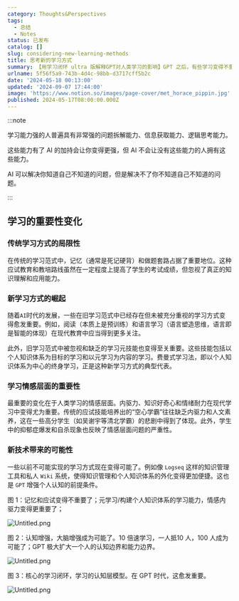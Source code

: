 ```yaml
---
category: Thoughts&Perspectives
tags:
  - 总结
  - Notes
status: 已发布
catalog: []
slug: considering-new-learning-methods
title: 思考新的学习方式
summary: 【用学习闭环 ultra 版解释GPT对人类学习的影响】GPT 之后，有些学习变得不重要了，有些学习变得更重要了，有些学习从不可能变成可能了。
urlname: 5f56f5a9-743b-4d4c-98bb-d3717cff5b2c
date: '2024-05-18 00:13:00'
updated: '2024-09-07 17:44:00'
image: 'https://www.notion.so/images/page-cover/met_horace_pippin.jpg'
published: 2024-05-17T08:00:00.000Z
---
```


:::note


学习能力强的人普遍具有非常强的问题拆解能力、信息获取能力、逻辑思考能力。


这些能力有了 AI 的加持会让你变得更强，但 AI 不会让没有这些能力的人拥有这些能力。


AI 可以解决你知道自己不知道的问题，但是解决不了你不知道自己不知道的问题。


:::


## 学习的重要性变化


### 传统学习方式的局限性


在传统的学习范式中，记忆（通常是死记硬背）和做题套路占据了重要地位。这种应试教育和教培路线虽然在一定程度上提高了学生的考试成绩，但忽视了真正的知识理解和应用能力。


### 新学习方式的崛起


随着`AI`时代的发展，一些在旧学习范式中已经存在但未被充分重视的学习方式变得愈发重要。例如，阅读（本质上是预训练）和语言学习（语言塑造思维，语言即是智能的体现）在现代教育中应当得到更多关注。


此外，旧学习范式中被忽视和缺乏的学习元技能也变得至关重要。这些技能包括以个人知识体系为目标的学习和以元学习为内容的学习。费曼式学习法，即以个人知识体系为中心的终身学习，正是这种新学习方式的典型代表。


### 学习情感层面的重要性


最重要的变化在于人类学习的情感层面。内驱力、知识好奇心和情绪耐力在现代学习中变得尤为重要。传统的应试技能培养出的“空心学霸”往往缺乏内驱力和人文素养，这在一些高分学生（如吴谢宇等清北学霸）的悲剧中得到了体现。此外，学生中的抑郁症爆发和自杀现象也反映了情感层面问题的严重性。


### 新技术带来的可能性


一些以前不可能实现的学习方式现在变得可能了。例如像 `Logseq` 这样的知识管理工具和私人 `Wiki` 系统，使得知识管理和个人知识体系的外化变得更加便捷。这也是 `GPT` 增强个人认知的前提条件。


图 1：记忆和应试变得不重要了；元学习/构建个人知识体系的学习能力，情感内驱力变得更重要了；


![Untitled.png](https://prod-files-secure.s3.us-west-2.amazonaws.com/5d24fe63-e567-4804-86f9-9fdc62e13082/a8319b77-00b3-43d9-9f99-e58187f20cfe/Untitled.png?X-Amz-Algorithm=AWS4-HMAC-SHA256&X-Amz-Content-Sha256=UNSIGNED-PAYLOAD&X-Amz-Credential=ASIAZI2LB466THWH4I7O%2F20250131%2Fus-west-2%2Fs3%2Faws4_request&X-Amz-Date=20250131T053548Z&X-Amz-Expires=3600&X-Amz-Security-Token=IQoJb3JpZ2luX2VjEKr%2F%2F%2F%2F%2F%2F%2F%2F%2F%2FwEaCXVzLXdlc3QtMiJIMEYCIQDBRsGiS3QnEVNV%2B1FPtFA3jTew6%2B62mnfwJT1MyaPUFAIhANR9g633axzfVPI7aukl6If9wDtEtPrQusEdCqsRQQfmKogECLP%2F%2F%2F%2F%2F%2F%2F%2F%2F%2FwEQABoMNjM3NDIzMTgzODA1IgyRv4deldrzNT%2F1vvwq3AM4CRk%2BuerZ%2BwhSS%2FL%2FMlOhy1WjVOrMvQD92ua2OKw0T%2FsSBUyfhlxHi9A69rkUxOhduhQ8bmjacljszwL8G8XFOUcf53Zk7BFrSRS7c5fRDNWTpSuUs5EFOb5XguVedXtHlfAp2Ag3rODJwkEkmkSWzRvm16X71h%2FaBsi7LIbKMX%2FCPdN7fIf4kQy5Kxyl8oPbt9OEpzt8kW2M6TN4mXhcwQF016pTCeAvw%2BMIgC506Sizs0DaF5zy3oGn3IxkXaufYtK0AGzqDWx5p4LFUrvWKiIrTADzD45weHG8IDHhXjRLisTWs%2FtVOziZaiwFR9gRBgbwmRxkGSDqRDiObp9msrfc%2FJ4RBAL9eutGCeSTrcJ3MddZ%2BQWMBfdux2LnMiDZ%2Bb8U0wyqzuEnCOqX8URWCUDNMLRrK4BEvYXecu2bgard7PtGqEJmCr6PjwgYJPCHgF3spiUySdwBII6W4%2F4qQOAjKvD1RvdoeqaarOymE7PUgPl%2FkUDoX9s6S5HeQJgNbU1qxWj8Yi23lhqeMcSVpAsLVIePLRVFo7Us0FQQRbYWFGgFDtbkxyJTnUnDyIoqK6OcJVOVR5x%2F5WPGznXH0mJguZONGiDz8OFb3wk4QMbYtfvGUyTbfotmqTDV0PC8BjqkAZdEh7PQF%2FY7qqwVC1ZIHUxLRDSWsoWaptiftWdRZSIVamURQtG28%2BaT5HokHyyQAzzb24QVWlLHfxeSZrjwjLf9uRBbga0TD7ElmXsRTFHNfHouBloxbPF%2FtqHt%2BxI0YJBGddcYlUk4mdIvDmX0DzmeaGg%2BEleHHdP7Fxk3Cqpozpl8Sw%2FKiUTyJ7kdhCmWAZf5fNYM39sLZ6MDB1JOP4mQCwQP&X-Amz-Signature=d8ad856089cfa01fc180cadf2ae26b8d3865b8fbd8d4a755e3745c9949cea415&X-Amz-SignedHeaders=host&x-id=GetObject)


图 2：认知增强，大脑增强成为可能了。10 倍速学习，一人抵10 人，100 人成为可能了；GPT 极大扩大一个人的认知边界和能力边界。


![Untitled.png](https://prod-files-secure.s3.us-west-2.amazonaws.com/5d24fe63-e567-4804-86f9-9fdc62e13082/e195b372-4d2b-479c-9e75-1be4e2c1412e/Untitled.png?X-Amz-Algorithm=AWS4-HMAC-SHA256&X-Amz-Content-Sha256=UNSIGNED-PAYLOAD&X-Amz-Credential=ASIAZI2LB466THWH4I7O%2F20250131%2Fus-west-2%2Fs3%2Faws4_request&X-Amz-Date=20250131T053548Z&X-Amz-Expires=3600&X-Amz-Security-Token=IQoJb3JpZ2luX2VjEKr%2F%2F%2F%2F%2F%2F%2F%2F%2F%2FwEaCXVzLXdlc3QtMiJIMEYCIQDBRsGiS3QnEVNV%2B1FPtFA3jTew6%2B62mnfwJT1MyaPUFAIhANR9g633axzfVPI7aukl6If9wDtEtPrQusEdCqsRQQfmKogECLP%2F%2F%2F%2F%2F%2F%2F%2F%2F%2FwEQABoMNjM3NDIzMTgzODA1IgyRv4deldrzNT%2F1vvwq3AM4CRk%2BuerZ%2BwhSS%2FL%2FMlOhy1WjVOrMvQD92ua2OKw0T%2FsSBUyfhlxHi9A69rkUxOhduhQ8bmjacljszwL8G8XFOUcf53Zk7BFrSRS7c5fRDNWTpSuUs5EFOb5XguVedXtHlfAp2Ag3rODJwkEkmkSWzRvm16X71h%2FaBsi7LIbKMX%2FCPdN7fIf4kQy5Kxyl8oPbt9OEpzt8kW2M6TN4mXhcwQF016pTCeAvw%2BMIgC506Sizs0DaF5zy3oGn3IxkXaufYtK0AGzqDWx5p4LFUrvWKiIrTADzD45weHG8IDHhXjRLisTWs%2FtVOziZaiwFR9gRBgbwmRxkGSDqRDiObp9msrfc%2FJ4RBAL9eutGCeSTrcJ3MddZ%2BQWMBfdux2LnMiDZ%2Bb8U0wyqzuEnCOqX8URWCUDNMLRrK4BEvYXecu2bgard7PtGqEJmCr6PjwgYJPCHgF3spiUySdwBII6W4%2F4qQOAjKvD1RvdoeqaarOymE7PUgPl%2FkUDoX9s6S5HeQJgNbU1qxWj8Yi23lhqeMcSVpAsLVIePLRVFo7Us0FQQRbYWFGgFDtbkxyJTnUnDyIoqK6OcJVOVR5x%2F5WPGznXH0mJguZONGiDz8OFb3wk4QMbYtfvGUyTbfotmqTDV0PC8BjqkAZdEh7PQF%2FY7qqwVC1ZIHUxLRDSWsoWaptiftWdRZSIVamURQtG28%2BaT5HokHyyQAzzb24QVWlLHfxeSZrjwjLf9uRBbga0TD7ElmXsRTFHNfHouBloxbPF%2FtqHt%2BxI0YJBGddcYlUk4mdIvDmX0DzmeaGg%2BEleHHdP7Fxk3Cqpozpl8Sw%2FKiUTyJ7kdhCmWAZf5fNYM39sLZ6MDB1JOP4mQCwQP&X-Amz-Signature=499bebfc234906cf2eaa4eb54d1e0ec5301b18c8e6745e4ba98834486b08960f&X-Amz-SignedHeaders=host&x-id=GetObject)


图 3：核心的学习闭环，学习的认知层模型。在 GPT 时代，这愈发重要。


![Untitled.png](https://prod-files-secure.s3.us-west-2.amazonaws.com/5d24fe63-e567-4804-86f9-9fdc62e13082/57f2a38d-97b9-407e-baa1-8fecb8348e87/Untitled.png?X-Amz-Algorithm=AWS4-HMAC-SHA256&X-Amz-Content-Sha256=UNSIGNED-PAYLOAD&X-Amz-Credential=ASIAZI2LB466THWH4I7O%2F20250131%2Fus-west-2%2Fs3%2Faws4_request&X-Amz-Date=20250131T053548Z&X-Amz-Expires=3600&X-Amz-Security-Token=IQoJb3JpZ2luX2VjEKr%2F%2F%2F%2F%2F%2F%2F%2F%2F%2FwEaCXVzLXdlc3QtMiJIMEYCIQDBRsGiS3QnEVNV%2B1FPtFA3jTew6%2B62mnfwJT1MyaPUFAIhANR9g633axzfVPI7aukl6If9wDtEtPrQusEdCqsRQQfmKogECLP%2F%2F%2F%2F%2F%2F%2F%2F%2F%2FwEQABoMNjM3NDIzMTgzODA1IgyRv4deldrzNT%2F1vvwq3AM4CRk%2BuerZ%2BwhSS%2FL%2FMlOhy1WjVOrMvQD92ua2OKw0T%2FsSBUyfhlxHi9A69rkUxOhduhQ8bmjacljszwL8G8XFOUcf53Zk7BFrSRS7c5fRDNWTpSuUs5EFOb5XguVedXtHlfAp2Ag3rODJwkEkmkSWzRvm16X71h%2FaBsi7LIbKMX%2FCPdN7fIf4kQy5Kxyl8oPbt9OEpzt8kW2M6TN4mXhcwQF016pTCeAvw%2BMIgC506Sizs0DaF5zy3oGn3IxkXaufYtK0AGzqDWx5p4LFUrvWKiIrTADzD45weHG8IDHhXjRLisTWs%2FtVOziZaiwFR9gRBgbwmRxkGSDqRDiObp9msrfc%2FJ4RBAL9eutGCeSTrcJ3MddZ%2BQWMBfdux2LnMiDZ%2Bb8U0wyqzuEnCOqX8URWCUDNMLRrK4BEvYXecu2bgard7PtGqEJmCr6PjwgYJPCHgF3spiUySdwBII6W4%2F4qQOAjKvD1RvdoeqaarOymE7PUgPl%2FkUDoX9s6S5HeQJgNbU1qxWj8Yi23lhqeMcSVpAsLVIePLRVFo7Us0FQQRbYWFGgFDtbkxyJTnUnDyIoqK6OcJVOVR5x%2F5WPGznXH0mJguZONGiDz8OFb3wk4QMbYtfvGUyTbfotmqTDV0PC8BjqkAZdEh7PQF%2FY7qqwVC1ZIHUxLRDSWsoWaptiftWdRZSIVamURQtG28%2BaT5HokHyyQAzzb24QVWlLHfxeSZrjwjLf9uRBbga0TD7ElmXsRTFHNfHouBloxbPF%2FtqHt%2BxI0YJBGddcYlUk4mdIvDmX0DzmeaGg%2BEleHHdP7Fxk3Cqpozpl8Sw%2FKiUTyJ7kdhCmWAZf5fNYM39sLZ6MDB1JOP4mQCwQP&X-Amz-Signature=2783f42ca2ec5248034e59fcbda9175d8482ee2e432311adbb03f9d777baacbe&X-Amz-SignedHeaders=host&x-id=GetObject)

